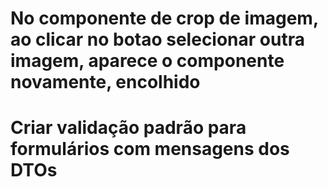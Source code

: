 # No componente de crop de imagem, ao clicar no botao selecionar outra imagem, aparece o componente novamente, encolhido
# Criar validação padrão para formulários com mensagens dos DTOs
